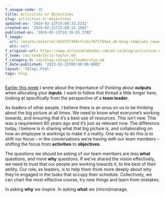 ```yaml
---
f_unique-code: 35
title: Activities or Objectives
slug: activities-or-objectives
updated-on: '2024-02-23T14:08:33.523Z'
created-on: '2024-02-22T15:08:14.160Z'
published-on: '2024-02-23T14:16:55.370Z'
f_image:
  url: /assets/external/65d75f468cfce2c76717d4a3_ab-blog-template_reward.jpeg
  alt: null
f_original-url: https://www.actionablebooks.com/en-ca/blog/activities-or-objectives/
f_team: cms/team/chris-taylor.md
f_category-3: cms/blog-category/leadership.md
f_date-published: '2013-02-15T00:00:00.000Z'
layout: '[blog].html'
tags: blog
---
```


[Earlier this week](https://www.actionablebooks.com/inputs-and-outputs/) I wrote about the importance of thinking about **outputs** when allocating your **inputs**. I want to follow that thread a little longer here, looking at specifically from the perspective of a **team leader.**

As leaders of other people, I believe there is an onus on us to be thinking about the big picture at all times. We need to know what everyone’s working towards, and ensuring that it’s a best use of resources. This isn’t new. This was a requirement 80 years ago and it’s just as relevant now. The difference today, I believe is in sharing what that big picture is, and collaborating on how an employee is workings to make it a reality. One way to do this is to shift our focus – in the conversations we’re having with our team members – shifting the focus from **activities** to **objectives**.

The questions we should be asking of our team members are less **what** questions, and more **why** questions. If we’ve shared the vision effectively, we need to trust that our people are working towards it, to the best of their ability. Our role, as leaders, is to help them think more deeply about why they’re engaged in the tasks that occupy their schedule. Collectively, we can chart the most effective course, try new things and learn from mistakes.

In asking **why** we inspire. In asking **what** we (micro)manage.
